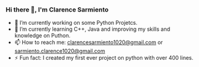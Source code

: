 ### Hi there 👋, I'm Clarence Sarmiento

- 🔭 I’m currently working on some Python Projetcs.
- 🌱 I’m currently learning C++, Java and improving my skills and knowledge on Puthon.
- 📫 How to reach me: clarencesarmiento1020@gmail.com or sarmiento.clarence1020@gmail.com
- ⚡ Fun fact: I created my first ever project on python with over 400 lines.
